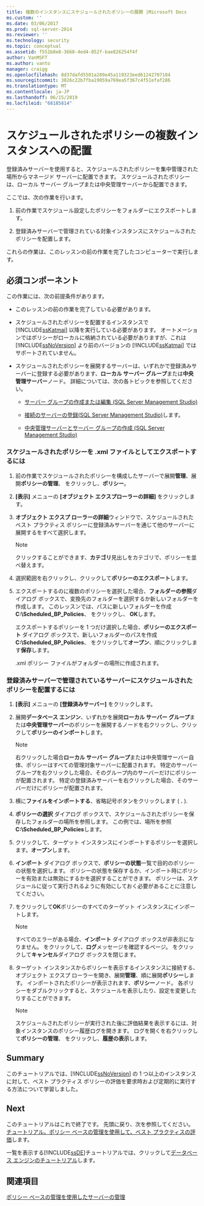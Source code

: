 ```yaml
---
title: 複数のインスタンスにスケジュールされたポリシーの展開 |Microsoft Docs
ms.custom: ''
ms.date: 03/06/2017
ms.prod: sql-server-2014
ms.reviewer: ''
ms.technology: security
ms.topic: conceptual
ms.assetid: f551b8e8-3668-4ed4-852f-bae826254f4f
author: VanMSFT
ms.author: vanto
manager: craigg
ms.openlocfilehash: 8d37dafd5501a289e45a119323eed61242707184
ms.sourcegitcommit: 3026c22b7fba19059a769ea5f367c4f51efaf286
ms.translationtype: MT
ms.contentlocale: ja-JP
ms.lasthandoff: 06/15/2019
ms.locfileid: "68185814"
---
```

# <a name="deploy-scheduled-policies-to-multiple-instances"></a>スケジュールされたポリシーの複数インスタンスへの配置
  登録済みサーバーを使用すると、スケジュールされたポリシーを集中管理された場所からマネージド サーバーに配置できます。 スケジュールされたポリシーは、ローカル サーバー グループまたは中央管理サーバーから配置できます。  
  
 ここでは、次の作業を行います。  
  
1.  前の作業でスケジュール設定したポリシーをフォルダーにエクスポートします。  
  
2.  登録済みサーバーで管理されている対象インスタンスにスケジュールされたポリシーを配置します。  
  
 これらの作業は、このレッスンの前の作業を完了したコンピューターで実行します。  
  
## <a name="prerequisites"></a>必須コンポーネント  
 この作業には、次の前提条件があります。  
  
-   このレッスンの前の作業を完了している必要があります。  
  
-   スケジュールされたポリシーを配置するインスタンスで [!INCLUDE[ssKatmai](../includes/sskatmai-md.md)] 以降を実行している必要があります。 オートメーションではポリシーがローカルに格納されている必要がありますが、これは [!INCLUDE[ssNoVersion](../includes/ssnoversion-md.md)] より前のバージョンの [!INCLUDE[ssKatmai](../includes/sskatmai-md.md)] ではサポートされていません。  
  
-   スケジュールされたポリシーを展開するサーバーは、いずれかで登録済みサーバーに登録する必要があります、**ローカル サーバー グループ**または**中央管理サーバー**ノード。 詳細については、次の各トピックを参照してください。  
  
    -   [サーバー グループの作成または編集 &#40;SQL Server Management Studio&#41;](../ssms/register-servers/create-or-edit-a-server-group-sql-server-management-studio.md)  
  
    -   [接続のサーバーの登録&#40;SQL Server Management Studio&#41;](../ssms/register-servers/register-a-connected-server-sql-server-management-studio.md)します。  
  
    -   [中央管理サーバーとサーバー グループの作成 &#40;SQL Server Management Studio&#41;](../ssms/register-servers/create-a-central-management-server-and-server-group.md)  
  
### <a name="to-export-the-scheduled-policies-as-xml-files"></a>スケジュールされたポリシーを .xml ファイルとしてエクスポートするには  
  
1.  前の作業でスケジュールされたポリシーを構成したサーバーで展開**管理**、展開**ポリシーの管理**、 をクリックし、**ポリシー**。  
  
2.  **[表示]** メニューの **[オブジェクト エクスプローラーの詳細]** をクリックします。  
  
3.  **オブジェクト エクスプ ローラーの詳細**ウィンドウで、スケジュールされたベスト プラクティス ポリシーに登録済みサーバーを通じて他のサーバーに展開するをすべて選択します。  
  
    > [!NOTE]  
    >  クリックすることができます、**カテゴリ**見出しをカテゴリで、ポリシーを並べ替えます。  
  
4.  選択範囲を右クリックし、クリックして**ポリシーのエクスポート**します。  
  
5.  エクスポートするのに複数のポリシーを選択した場合、**フォルダーの参照**ダイアログ ボックスで、変換先のフォルダーを選択するか新しいフォルダーを作成します。 このレッスンでは、パスに新しいフォルダーを作成**C:\Scheduled_BP_Policies**、 をクリックし、 **OK**します。  
  
     エクスポートするポリシーを 1 つだけ選択した場合、**ポリシーのエクスポート** ダイアログ ボックスで、新しいフォルダーのパスを作成**C:\Scheduled_BP_Policies**、 をクリックして**オープン**、順にクリックします**保存**します。  
  
     .xml ポリシー ファイルがフォルダーの場所に作成されます。  
  
### <a name="to-deploy-the-scheduled-policies-to-servers-that-are-managed-through-registered-servers"></a>登録済みサーバーで管理されているサーバーにスケジュールされたポリシーを配置するには  
  
1.  **[表示]** メニューの **[登録済みサーバー]** をクリックします。  
  
2.  展開**データベース エンジン**、いずれかを展開**ローカル サーバー グループ**または**中央管理サーバー**のポリシーを展開するノードを右クリックし、クリックして**ポリシーのインポート**します。  
  
    > [!NOTE]  
    >  右クリックした場合**ローカル サーバー グループ**または中央管理サーバー自体、ポリシーはすべての管理対象サーバーに配置されます。 特定のサーバー グループを右クリックした場合、そのグループ内のサーバーだけにポリシーが配置されます。 特定の登録済みサーバーを右クリックした場合、そのサーバーだけにポリシーが配置されます。  
  
3.  横に**ファイルをインポートする**、省略記号ボタンをクリックします ( **.** ).  
  
4.  **ポリシーの選択** ダイアログ ボックスで、スケジュールされたポリシーを保存したフォルダーの場所を参照します。 この例では、場所を参照**C:\Scheduled_BP_Policies**します。  
  
5.  クリックして、ターゲット インスタンスにインポートするポリシーを選択します。**オープン**します。  
  
6.  **インポート** ダイアログ ボックスで、**ポリシーの状態**一覧で目的のポリシーの状態を選択します。 ポリシーの状態を保存するか、インポート時にポリシーを有効または無効にするかを選択することができます。 ポリシーは、スケジュールに従って実行されるように有効にしておく必要があることに注意してください。  
  
7.  をクリックして**OK**ポリシーのすべてのターゲット インスタンスにインポートします。  
  
    > [!NOTE]  
    >  すべてのエラーがある場合、**インポート** ダイアログ ボックスが非表示になりません。 をクリックして、**ログ**メッセージを確認するページ。 をクリックして**キャンセル**ダイアログ ボックスを閉じます。  
  
8.  ターゲット インスタンスからポリシーを表示するインスタンスに接続する、オブジェクト エクスプ ローラーを開き、展開**管理**、順に展開**ポリシー**します。 インポートされたポリシーが表示されます、**ポリシー**ノード。 各ポリシーをダブルクリックすると、スケジュールを表示したり、設定を変更したりすることができます。  
  
    > [!NOTE]  
    >  スケジュールされたポリシーが実行された後に評価結果を表示するには、対象インスタンスのポリシー履歴ログを開きます。 ログを開くを右クリックして**ポリシーの管理**、 をクリックし、**履歴の表示**します。  
  
## <a name="summary"></a>Summary  
 このチュートリアルでは、[!INCLUDE[ssNoVersion](../includes/ssnoversion-md.md)] の 1 つ以上のインスタンスに対して、ベスト プラクティス ポリシーの評価を要求時および定期的に実行する方法について学習しました。  
  
## <a name="next"></a>Next  
 このチュートリアルはこれで終了です。 先頭に戻り、次を参照してください。[チュートリアル。ポリシー ベースの管理を使用して、ベスト プラクティスの評価](../../2014/tutorials/tutorial-evaluating-best-practices-by-using-policy-based-management.md)します。  
  
 一覧を表示する[!INCLUDE[ssDE](../includes/ssde-md.md)]チュートリアルでは、クリックして[データベース エンジンのチュートリアル](../relational-databases/database-engine-tutorials.md)します。  
  
## <a name="see-also"></a>関連項目  
 [ポリシー ベースの管理を使用したサーバーの管理](../relational-databases/policy-based-management/administer-servers-by-using-policy-based-management.md)  
  
  
